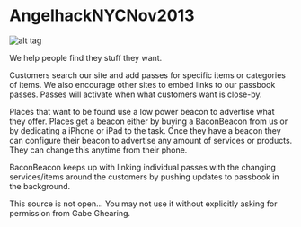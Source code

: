 AngelhackNYCNov2013
===================

![alt tag](https://raw.github.com/gabebear/AngelhackNYCNov2013/master/pass.PNG)

We help people find they stuff they want.

Customers search our site and add passes for specific items or categories of items. We also encourage other sites to embed links to our passbook passes. Passes will activate when what customers want is close-by.

Places that want to be found use a low power beacon to advertise what they offer. Places get a beacon either by buying a BaconBeacon from us or by dedicating a iPhone or iPad to the task. Once they have a beacon they can configure their beacon to advertise any amount of services or products. They can change this anytime from their phone.

BaconBeacon keeps up with linking individual passes with the changing services/items around the customers by pushing updates to passbook in the background.



This source is not open... You may not use it without explicitly asking for permission from Gabe Ghearing.
